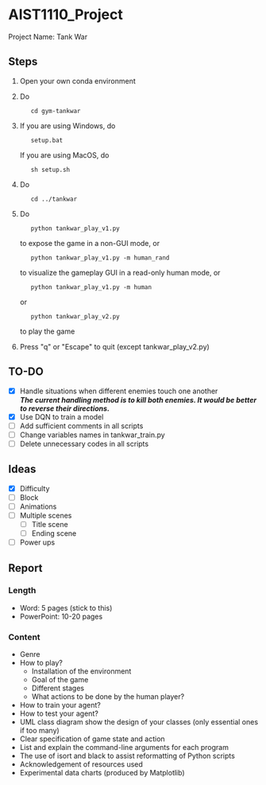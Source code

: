 # AIST1110_Project
Project Name: Tank War

## Steps
1. Open your own conda environment
1. Do

          cd gym-tankwar
        
1. If you are using Windows, do

          setup.bat
        
   If you are using MacOS, do
   
          sh setup.sh
        
1. Do

          cd ../tankwar
        
1. Do

          python tankwar_play_v1.py
        
   to expose the game in a non-GUI mode, or
   
          python tankwar_play_v1.py -m human_rand
        
   to visualize the gameplay GUI in a read-only human mode, or
   
          python tankwar_play_v1.py -m human
        
   or
   
          python tankwar_play_v2.py
        
   to play the game
        
1. Press "q" or "Escape" to quit (except tankwar_play_v2.py)

## TO-DO
- [x] Handle situations when different enemies touch one another \
  ***The current handling method is to kill both enemies. It would be better to reverse their directions.***
- [x] Use DQN to train a model
- [ ] Add sufficient comments in all scripts
- [ ] Change variables names in tankwar_train.py
- [ ] Delete unnecessary codes in all scripts

## Ideas
- [x] Difficulty
- [ ] Block
- [ ] Animations
- [ ] Multiple scenes
    - [ ] Title scene
    - [ ] Ending scene
- [ ] Power ups

## Report

### Length
- Word: 5 pages (stick to this)
- PowerPoint: 10-20 pages

### Content
- Genre
- How to play?
    - Installation of the environment
    - Goal of the game
    - Different stages
    - What actions to be done by the human player?
- How to train your agent?
- How to test your agent?
- UML class diagram show the design of your classes (only essential ones if too many)
- Clear specification of game state and action
- List and explain the command-line arguments for each program
- The use of isort and black to assist reformatting of Python scripts
- Acknowledgement of resources used
- Experimental data charts (produced by Matplotlib)
